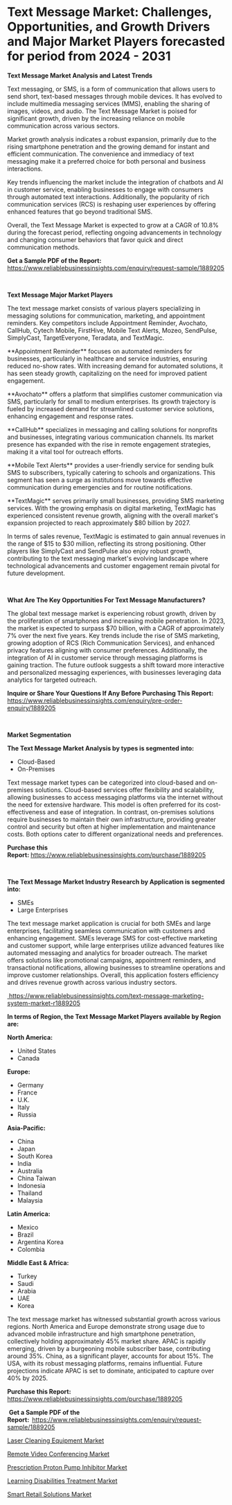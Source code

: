 <p><h1>Text Message Market: Challenges, Opportunities, and Growth Drivers and Major Market Players forecasted for period from 2024 - 2031</h1></p><p><strong>Text Message Market Analysis and Latest Trends</strong></p>
<p><p>Text messaging, or SMS, is a form of communication that allows users to send short, text-based messages through mobile devices. It has evolved to include multimedia messaging services (MMS), enabling the sharing of images, videos, and audio. The Text Message Market is poised for significant growth, driven by the increasing reliance on mobile communication across various sectors. </p><p>Market growth analysis indicates a robust expansion, primarily due to the rising smartphone penetration and the growing demand for instant and efficient communication. The convenience and immediacy of text messaging make it a preferred choice for both personal and business interactions. </p><p>Key trends influencing the market include the integration of chatbots and AI in customer service, enabling businesses to engage with consumers through automated text interactions. Additionally, the popularity of rich communication services (RCS) is reshaping user experiences by offering enhanced features that go beyond traditional SMS. </p><p>Overall, the Text Message Market is expected to grow at a CAGR of 10.8% during the forecast period, reflecting ongoing advancements in technology and changing consumer behaviors that favor quick and direct communication methods.</p></p>
<p><strong>Get a Sample PDF of the Report:&nbsp;</strong> <a href="https://www.reliablebusinessinsights.com/enquiry/request-sample/1889205?utm_campaign=1759&utm_medium=2&utm_source=Github&utm_content=ia&utm_term=24102024&utm_id=text-message">https://www.reliablebusinessinsights.com/enquiry/request-sample/1889205</a></p>
<p>&nbsp;</p>
<p><strong>Text Message Major Market Players</strong></p>
<p><p>The text message market consists of various players specializing in messaging solutions for communication, marketing, and appointment reminders. Key competitors include Appointment Reminder, Avochato, CallHub, Cytech Mobile, FirstHive, Mobile Text Alerts, Mozeo, SendPulse, SimplyCast, TargetEveryone, Teradata, and TextMagic.</p><p>**Appointment Reminder** focuses on automated reminders for businesses, particularly in healthcare and service industries, ensuring reduced no-show rates. With increasing demand for automated solutions, it has seen steady growth, capitalizing on the need for improved patient engagement.</p><p>**Avochato** offers a platform that simplifies customer communication via SMS, particularly for small to medium enterprises. Its growth trajectory is fueled by increased demand for streamlined customer service solutions, enhancing engagement and response rates.</p><p>**CallHub** specializes in messaging and calling solutions for nonprofits and businesses, integrating various communication channels. Its market presence has expanded with the rise in remote engagement strategies, making it a vital tool for outreach efforts.</p><p>**Mobile Text Alerts** provides a user-friendly service for sending bulk SMS to subscribers, typically catering to schools and organizations. This segment has seen a surge as institutions move towards effective communication during emergencies and for routine notifications.</p><p>**TextMagic** serves primarily small businesses, providing SMS marketing services. With the growing emphasis on digital marketing, TextMagic has experienced consistent revenue growth, aligning with the overall market's expansion projected to reach approximately $80 billion by 2027.</p><p>In terms of sales revenue, TextMagic is estimated to gain annual revenues in the range of $15 to $30 million, reflecting its strong positioning. Other players like SimplyCast and SendPulse also enjoy robust growth, contributing to the text messaging market's evolving landscape where technological advancements and customer engagement remain pivotal for future development.</p></p>
<p>&nbsp;</p>
<p><strong>What Are The Key Opportunities For Text Message Manufacturers?</strong></p>
<p><p>The global text message market is experiencing robust growth, driven by the proliferation of smartphones and increasing mobile penetration. In 2023, the market is expected to surpass $70 billion, with a CAGR of approximately 7% over the next five years. Key trends include the rise of SMS marketing, growing adoption of RCS (Rich Communication Services), and enhanced privacy features aligning with consumer preferences. Additionally, the integration of AI in customer service through messaging platforms is gaining traction. The future outlook suggests a shift toward more interactive and personalized messaging experiences, with businesses leveraging data analytics for targeted outreach.</p></p>
<p><strong>Inquire or Share Your Questions If Any Before Purchasing This Report:</strong> <a href="https://www.reliablebusinessinsights.com/enquiry/pre-order-enquiry/1889205?utm_campaign=1759&utm_medium=2&utm_source=Github&utm_content=ia&utm_term=24102024&utm_id=text-message">https://www.reliablebusinessinsights.com/enquiry/pre-order-enquiry/1889205</a></p>
<p>&nbsp;</p>
<p><strong>Market Segmentation</strong></p>
<p><strong>The Text Message Market Analysis by types is segmented into:</strong></p>
<p><ul><li>Cloud-Based</li><li>On-Premises</li></ul></p>
<p><p>Text message market types can be categorized into cloud-based and on-premises solutions. Cloud-based services offer flexibility and scalability, allowing businesses to access messaging platforms via the internet without the need for extensive hardware. This model is often preferred for its cost-effectiveness and ease of integration. In contrast, on-premises solutions require businesses to maintain their own infrastructure, providing greater control and security but often at higher implementation and maintenance costs. Both options cater to different organizational needs and preferences.</p></p>
<p><strong>Purchase this Report:&nbsp;</strong><a href="https://www.reliablebusinessinsights.com/purchase/1889205?utm_campaign=1759&utm_medium=2&utm_source=Github&utm_content=ia&utm_term=24102024&utm_id=text-message">https://www.reliablebusinessinsights.com/purchase/1889205</a></p>
<p>&nbsp;</p>
<p><strong>The Text Message Market Industry Research by Application is segmented into:</strong></p>
<p><ul><li>SMEs</li><li>Large Enterprises</li></ul></p>
<p><p>The text message market application is crucial for both SMEs and large enterprises, facilitating seamless communication with customers and enhancing engagement. SMEs leverage SMS for cost-effective marketing and customer support, while large enterprises utilize advanced features like automated messaging and analytics for broader outreach. The market offers solutions like promotional campaigns, appointment reminders, and transactional notifications, allowing businesses to streamline operations and improve customer relationships. Overall, this application fosters efficiency and drives revenue growth across various industry sectors.</p></p>
<p><a href="https://www.reliablebusinessinsights.com/text-message-marketing-system-market-r1889205?utm_campaign=1759&utm_medium=2&utm_source=Github&utm_content=ia&utm_term=24102024&utm_id=text-message">&nbsp;https://www.reliablebusinessinsights.com/text-message-marketing-system-market-r1889205</a></p>
<p><strong>In terms of Region, the Text Message Market Players available by Region are:</strong></p>
<p>
    <p> <strong> North America: </strong>
        <ul>
            <li>United States</li>
            <li>Canada</li>
        </ul>
        </p> 
    <p> <strong> Europe: </strong>
        <ul>
            <li>Germany</li>
            <li>France</li>
            <li>U.K.</li>
            <li>Italy</li>
            <li>Russia</li>
        </ul>
        </p> 
    <p> <strong> Asia-Pacific: </strong>
        <ul>
            <li>China</li>
            <li>Japan</li>
            <li>South Korea</li>
            <li>India</li>
            <li>Australia</li>
            <li>China Taiwan</li>
            <li>Indonesia</li>
            <li>Thailand</li>
            <li>Malaysia</li>
        </ul>
        </p> 
    <p> <strong> Latin America: </strong>
        <ul>
            <li>Mexico</li>
            <li>Brazil</li>
            <li>Argentina Korea</li>
            <li>Colombia</li>
        </ul>
        </p> 
    <p> <strong> Middle East & Africa: </strong>
        <ul>
            <li>Turkey</li>
            <li>Saudi</li>
            <li>Arabia</li>
            <li>UAE</li>
            <li>Korea</li>
        </ul>
    </p>
    </p>
<p><p>The text message market has witnessed substantial growth across various regions. North America and Europe demonstrate strong usage due to advanced mobile infrastructure and high smartphone penetration, collectively holding approximately 45% market share. APAC is rapidly emerging, driven by a burgeoning mobile subscriber base, contributing around 35%. China, as a significant player, accounts for about 15%. The USA, with its robust messaging platforms, remains influential. Future projections indicate APAC is set to dominate, anticipated to capture over 40% by 2025.</p></p>
<p><strong>Purchase this Report: </strong><a href="https://www.reliablebusinessinsights.com/purchase/1889205?utm_campaign=1759&utm_medium=2&utm_source=Github&utm_content=ia&utm_term=24102024&utm_id=text-message">https://www.reliablebusinessinsights.com/purchase/1889205</a></p>
<p>&nbsp;<strong>Get a Sample PDF of the Report:&nbsp;&nbsp;</strong><a href="https://www.reliablebusinessinsights.com/enquiry/request-sample/1889205?utm_campaign=1759&utm_medium=2&utm_source=Github&utm_content=ia&utm_term=24102024&utm_id=text-message">https://www.reliablebusinessinsights.com/enquiry/request-sample/1889205</a></p>
<p><strong></strong></p>
<p><p><a href="https://www.linkedin.com/pulse/laser-cleaning-equipment-market-size-share-trends-analysis-h6vhe?utm_campaign=1759&utm_medium=2&utm_source=Github&utm_content=ia&utm_term=24102024&utm_id=text-message">Laser Cleaning Equipment Market</a></p><p><a href="https://www.linkedin.com/pulse/remote-video-conferencing-market-trends-insights-type-application-1bife?utm_campaign=1759&utm_medium=2&utm_source=Github&utm_content=ia&utm_term=24102024&utm_id=text-message">Remote Video Conferencing Market</a></p><p><a href="https://www.linkedin.com/pulse/prescription-proton-pump-inhibitor-market-maturity-sarye?utm_campaign=1759&utm_medium=2&utm_source=Github&utm_content=ia&utm_term=24102024&utm_id=text-message">Prescription Proton Pump Inhibitor Market</a></p><p><a href="https://www.linkedin.com/pulse/sustainability-trends-learning-disabilities-treatment-kzz1e?utm_campaign=1759&utm_medium=2&utm_source=Github&utm_content=ia&utm_term=24102024&utm_id=text-message">Learning Disabilities Treatment Market</a></p><p><a href="https://www.linkedin.com/pulse/global-smart-retail-solutions-market-analysis-key-trends-v6lze?utm_campaign=1759&utm_medium=2&utm_source=Github&utm_content=ia&utm_term=24102024&utm_id=text-message">Smart Retail Solutions Market</a></p></p>